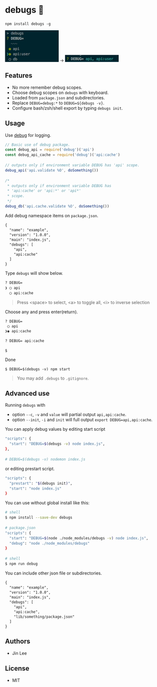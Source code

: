 # debugs 🙈

`npm install debugs -g`


<img src="https://github.com/eces/debugs/blob/master/assets/debug-a.png?raw=true"> → <img src="https://github.com/eces/debugs/blob/master/assets/debug-b.png?raw=true">

## Features

- No more remember debug scopes.
- Choose debug scopes on `debugs` with keyboard.
- Loaded from `package.json` and subdirectories.
- Replace `DEBUG=debug:*` to `DEBUG=${debugs -v}`.
- Configure bash/zsh/shell export by typing `debugs init`.

## Usage

Use [debug](https://github.com/visionmedia/debug) for logging.
```js
// Basic use of debug package.
const debug_api = require('debug')('api')
const debug_api_cache = require('debug')('api:cache')

// outputs only if environment variable DEBUG has 'api' scope.
debug_api('api.validate %O', doSomething())
  
/* 
 * outputs only if environment variable DEBUG has 
 * 'api:cache' or 'api:*' or 'api*' 
 * scope. 
 */
debug_db('api.cache.validate %O', doSomething())
```


Add debug namespace items on `package.json`.

```
{
  "name": "example",
  "version": "1.0.0",
  "main": "index.js",
  "debugs": [
    "api",
    "api:cache"
  ]
}
```

Type `debugs` will show below.

```bash
? DEBUG=
❯ ◯ api
  ◯ api:cache
```

> Press &lt;space&gt; to select, &lt;a&gt; to toggle all, &lt;i&gt; to inverse selection


Choose any and press enter(return).

```
? DEBUG=
 ◯ api
❯◉ api:cache

? DEBUG= api:cache

$ 
```

Done

```
$ DEBUG=$(debugs -v) npm start
```

> You may add `.debugs` to `.gitignore`.

## Advanced use

Running `debugs` with 

- option `--c`, `-v` and `value` will partial output `api,api:cache`.
- option `--init`, `-i` and `init` will full output `export DEBUG=api,api:cache`.

You can apply debug values by editing start script

```bash
"scripts": {
  "start": "DEBUG=$(debugs -v) node index.js",
},

# DEBUG=$(debugs -v) nodemon index.js
```

or editing prestart script.

```bash
"scripts": {
  "prestart": "$(debugs init)",
  "start": "node index.js"
}
```


You can use without global install like this:

```bash
# shell
$ npm install --save-dev debugs

# package.json
"scripts": {
  "start": "DEBUG=$(node ./node_modules/debugs -v) node index.js",
  "debug": "node ./node_modules/debugs"
}

# shell
$ npm run debug
```

You can include other json file or subdirectories.

```
{
  "name": "example",
  "version": "1.0.0",
  "main": "index.js",
  "debugs": [
    "api",
    "api:cache",
    "lib/something/package.json"
  ]
}
```

## Authors

- Jin Lee

## License

- MIT